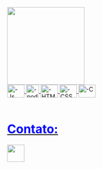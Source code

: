 
<div style="display: inline_block">
  <a href="https://github.com/jamirnasci">
  <img height="180em" src="https://github-readme-stats.vercel.app/api/top-langs/?username=jamirnasci&layout=compact&langs_count=7&theme=dark"/>
</div>
<div style="display: inline_block">
  <img align="center" alt="-Js" height="30" width="40" src="https://cdn-icons-png.flaticon.com/512/5968/5968282.png">
  <img align="center" alt="-node" height="30" width="30" src="https://cdn.jsdelivr.net/gh/devicons/devicon/icons/nodejs/nodejs-original.svg">
  <img align="center" alt="-HTML" height="30" width="40" src="https://cdn.jsdelivr.net/gh/devicons/devicon/icons/html5/html5-original.svg">
  <img align="center" alt="-CSS" height="30" width="40" src="https://cdn.jsdelivr.net/gh/devicons/devicon/icons/css3/css3-original.svg">
  <img align="center" alt="-C" height="30" width="40" src="https://cdn.jsdelivr.net/gh/devicons/devicon/icons/c/c-original.svg">
</div>
  <br>
<div>
  <h1 style="color:blue;">Contato: </h1>
  <a href="http://api.whatsapp.com/send?phone=+5591983733745" target="_blank">
  <img width="40" height="40" src="https://cdn-icons-png.flaticon.com/512/1384/1384055.png" target="_blank"></a>
</div>
